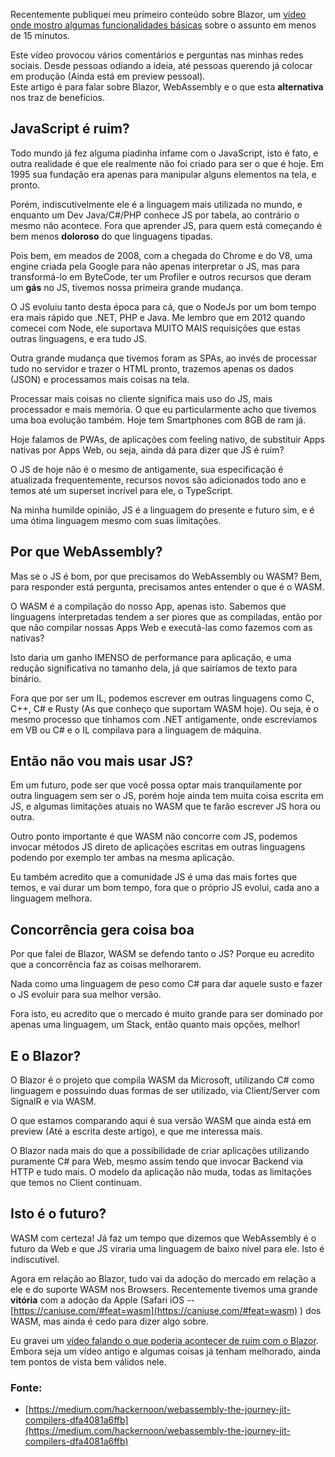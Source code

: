 Recentemente publiquei meu primeiro conteúdo sobre Blazor, um [vídeo onde mostro algumas funcionalidades básicas](https://www.youtube.com/watch?v=z_22O4eZLnk) sobre o assunto em menos de 15 minutos.

Este vídeo provocou vários comentários e perguntas nas minhas redes sociais. Desde pessoas odiando a ideia, até pessoas querendo já colocar em produção (Ainda está em preview pessoal).  
Este artigo é para falar sobre Blazor, WebAssembly e o que esta **alternativa** nos traz de benefícios.

JavaScript é ruim?
------------------

Todo mundo já fez alguma piadinha infame com o JavaScript, isto é fato, e outra realidade é que ele realmente não foi criado para ser o que é hoje. Em 1995 sua fundação era apenas para manipular alguns elementos na tela, e pronto.  
  
Porém, indiscutivelmente ele é a linguagem mais utilizada no mundo, e enquanto um Dev Java/C#/PHP conhece JS por tabela, ao contrário o mesmo não acontece. Fora que aprender JS, para quem está começando é bem menos **doloroso** do que linguagens tipadas.  
  
Pois bem, em meados de 2008, com a chegada do Chrome e do V8, uma engine criada pela Google para não apenas interpretar o JS, mas para transformá-lo em ByteCode, ter um Profiler e outros recursos que deram um **gás** no JS, tivemos nossa primeira grande mudança.  
  
O JS evoluiu tanto desta época para cá, que o NodeJs por um bom tempo era mais rápido que .NET, PHP e Java. Me lembro que em 2012 quando comecei com Node, ele suportava MUITO MAIS requisições que estas outras linguagens, e era tudo JS.  
  
Outra grande mudança que tivemos foram as SPAs, ao invés de processar tudo no servidor e trazer o HTML pronto, trazemos apenas os dados (JSON) e processamos mais coisas na tela.  
  
Processar mais coisas no cliente significa mais uso do JS, mais processador e mais memória. O que eu particularmente acho que tivemos uma boa evolução também. Hoje tem Smartphones com 8GB de ram já.  
  
Hoje falamos de PWAs, de aplicações com feeling nativo, de substituir Apps nativas por Apps Web, ou seja, ainda dá para dizer que JS é ruim?  
  
O JS de hoje não é o mesmo de antigamente, sua especificação é atualizada frequentemente, recursos novos são adicionados todo ano e temos até um superset incrível para ele, o TypeScript.  
  
Na minha humilde opinião, JS é a linguagem do presente e futuro sim, e é uma ótima linguagem mesmo com suas limitações.  

Por que WebAssembly?
--------------------

Mas se o JS é bom, por que precisamos do WebAssembly ou WASM? Bem, para responder está pergunta, precisamos antes entender o que é o WASM.  
  
O WASM é a compilação do nosso App, apenas isto. Sabemos que linguagens interpretadas tendem a ser piores que as compiladas, então por que não compilar nossas Apps Web e executá-las como fazemos com as nativas?  
  
Isto daria um ganho IMENSO de performance para aplicação, e uma redução significativa no tamanho dela, já que sairíamos de texto para binário.  
  
Fora que por ser um IL, podemos escrever em outras linguagens como C, C++, C# e Rusty (As que conheço que suportam WASM hoje). Ou seja, é o mesmo processo que tínhamos com .NET antigamente, onde escrevíamos em VB ou C# e o IL compilava para a linguagem de máquina.

Então não vou mais usar JS?
---------------------------

Em um futuro, pode ser que você possa optar mais tranquilamente por outra linguagem sem ser o JS, porém hoje ainda tem muita coisa escrita em JS, e algumas limitações atuais no WASM que te farão escrever JS hora ou outra.  
  
Outro ponto importante é que WASM não concorre com JS, podemos invocar métodos JS direto de aplicações escritas em outras linguagens podendo por exemplo ter ambas na mesma aplicação.  
  
Eu também acredito que a comunidade JS é uma das mais fortes que temos, e vai durar um bom tempo, fora que o próprio JS evolui, cada ano a linguagem melhora.

Concorrência gera coisa boa
---------------------------

Por que falei de Blazor, WASM se defendo tanto o JS? Porque eu acredito que a concorrência faz as coisas melhorarem.  
  
Nada como uma linguagem de peso como C# para dar aquele susto e fazer o JS evoluir para sua melhor versão.  
  
Fora isto, eu acredito que o mercado é muito grande para ser dominado por apenas uma linguagem, um Stack, então quanto mais opções, melhor!

E o Blazor?
-----------

O Blazor é o projeto que compila WASM da Microsoft, utilizando C# como linguagem e possuindo duas formas de ser utilizado, via Client/Server com SignalR e via WASM.  
  
O que estamos comparando aqui é sua versão WASM que ainda está em preview (Até a escrita deste artigo), e que me interessa mais.  
  
O Blazor nada mais do que a possibilidade de criar aplicações utilizando puramente C# para Web, mesmo assim tendo que invocar Backend via HTTP e tudo mais. O modelo da aplicação não muda, todas as limitações que temos no Client continuam.

Isto é o futuro?
----------------

WASM com certeza! Já faz um tempo que dizemos que WebAssembly é o futuro da Web e que JS viraria uma linguagem de baixo nível para ele. Isto é indiscutível.  
  
Agora em relação ao Blazor, tudo vai da adoção do mercado em relação a ele e do suporte WASM nos Browsers. Recentemente tivemos uma grande **vitória** com a adoção da Apple (Safari iOS -- [https://caniuse.com/#feat=wasm](https://caniuse.com/#feat=wasm) ) dos WASM, mas ainda é cedo para dizer algo sobre.  
  
Eu gravei um [vídeo falando o que poderia acontecer de ruim com o Blazor](https://www.youtube.com/watch?v=Fv9vS3QsbRE). Embora seja um vídeo antigo e algumas coisas já tenham melhorado, ainda tem pontos de vista bem válidos nele.

### Fonte:

*   [https://medium.com/hackernoon/webassembly-the-journey-jit-compilers-dfa4081a6ffb](https://medium.com/hackernoon/webassembly-the-journey-jit-compilers-dfa4081a6ffb)

<div role="main" id="blog-s1-dotnet-134e3db1eea6c9829db1"></div>
<script type="text/javascript" src="https://d335luupugsy2.cloudfront.net/js/rdstation-forms/stable/rdstation-forms.min.js"></script>
<script type="text/javascript"> new RDStationForms('blog-s1-dotnet-134e3db1eea6c9829db1', 'UA-48664517-12').createForm();</script>